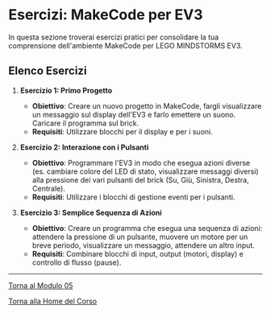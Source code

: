 # Esercizi: MakeCode per EV3

In questa sezione troverai esercizi pratici per consolidare la tua comprensione dell'ambiente MakeCode per LEGO MINDSTORMS EV3.

## Elenco Esercizi

1.  **Esercizio 1: Primo Progetto**
    *   **Obiettivo**: Creare un nuovo progetto in MakeCode, fargli visualizzare un messaggio sul display dell'EV3 e farlo emettere un suono. Caricare il programma sul brick.
    *   **Requisiti**: Utilizzare blocchi per il display e per i suoni.

2.  **Esercizio 2: Interazione con i Pulsanti**
    *   **Obiettivo**: Programmare l'EV3 in modo che esegua azioni diverse (es. cambiare colore del LED di stato, visualizzare messaggi diversi) alla pressione dei vari pulsanti del brick (Su, Giù, Sinistra, Destra, Centrale).
    *   **Requisiti**: Utilizzare i blocchi di gestione eventi per i pulsanti.

3.  **Esercizio 3: Semplice Sequenza di Azioni**
    *   **Obiettivo**: Creare un programma che esegua una sequenza di azioni: attendere la pressione di un pulsante, muovere un motore per un breve periodo, visualizzare un messaggio, attendere un altro input.
    *   **Requisiti**: Combinare blocchi di input, output (motori, display) e controllo di flusso (pause).

---

[Torna al Modulo 05](../README.md)

[Torna alla Home del Corso](../../../README.md)